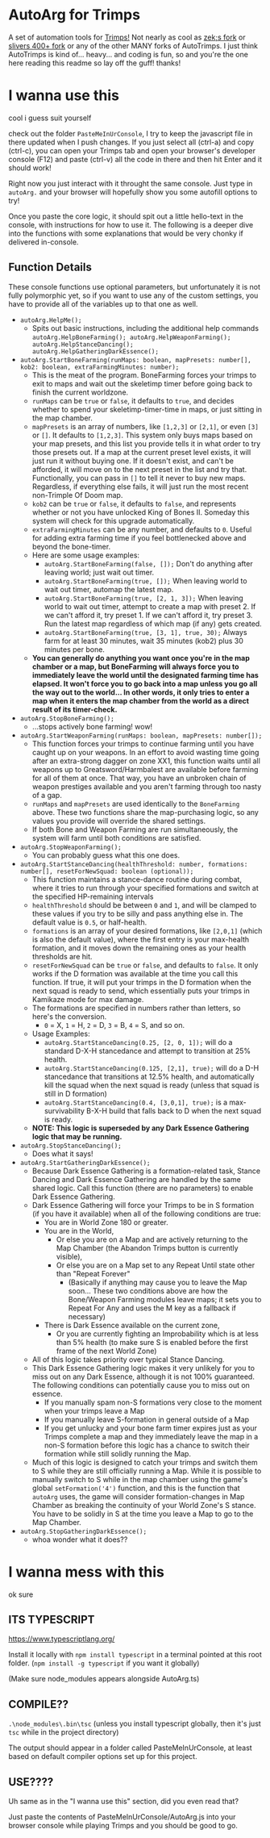 # AutoArg for Trimps

A set of automation tools for [Trimps!](trimps.github.io) Not nearly as cool as [zek;s fork](https://github.com/Zorn192/AutoTrimps) or [slivers 400+ fork](https://github.com/slivermasterz/AutoTrimps) or any of the other MANY forks of AutoTrimps. I just think AutoTrimps is kind of... heavy... and coding is fun, so and you're the one here reading this readme so lay off the guff! thanks!

# I wanna use this

cool i guess suit yourself

check out the folder `PasteMeInUrConsole`, I try to keep the javascript file in there updated when I push changes. If you just select all (ctrl-a) and copy (ctrl-c), you can open your Trimps tab and open your browser's developer console (F12) and paste (ctrl-v) all the code in there and then hit Enter and it should work!

Right now you just interact with it throught the same console. Just type in `autoArg.` and your browser will hopefully show you some autofill options to try!

Once you paste the core logic, it should spit out a little hello-text in the console, with instructions for how to use it.
The following is a deeper dive into the functions with some explanations that would be very chonky if delivered in-console.

## Function Details

These console functions use optional parameters, but unfortunately it is not fully polymorphic yet, so if you want to use any of the custom settings, you have to provide all of the variables up to that one as well.

* `autoArg.HelpMe();`
    * Spits out basic instructions, including the additional help commands `autoArg.HelpBoneFarming(); autoArg.HelpWeaponFarming(); autoArg.HelpStanceDancing(); autoArg.HelpGatheringDarkEssence();`
* `autoArg.StartBoneFarming(runMaps: boolean, mapPresets: number[], kob2: boolean, extraFarmingMinutes: number);`
    * This is the meat of the program. BoneFarming forces your trimps to exit to maps and wait out the skeletimp timer before going back to finish the current worldzone.
    * `runMaps` can be `true` or `false`, it defaults to `true`, and decides whether to spend your skeletimp-timer-time in maps, or just sitting in the map chamber.
    * `mapPresets` is an array of numbers, like `[1,2,3]` or `[2,1]`, or even `[3]` or `[]`. It defaults to `[1,2,3]`. This system only buys maps based on your map presets, and this list you provide tells it in what order to try those presets out. If a map at the current preset level exists, it will just run it without buying one. If it doesn't exist, and can't be afforded, it will move on to the next preset in the list and try that. Functionally, you can pass in `[]` to tell it never to buy new maps. Regardless, if everything else fails, it will just run the most recent non-Trimple Of Doom map.
    * `kob2` can be `true` or `false`, it defaults to `false`, and represents whether or not you have unlocked King of Bones II. Someday this system will check for this upgrade automatically.
    * `extraFarmingMinutes` can be any number, and defaults to `0`. Useful for adding extra farming time if you feel bottlenecked above and beyond the bone-timer.
    * Here are some usage examples:
        * `autoArg.StartBoneFarming(false, []);` Don't do anything after leaving world; just wait out timer.
        * `autoArg.StartBoneFarming(true, []);` When leaving world to wait out timer, automap the latest map.
        * `autoArg.StartBoneFarming(true, [2, 1, 3]);` When leaving world to wait out timer, attempt to create a map with preset 2. If we can't afford it, try preset 1. If we can't afford it, try preset 3. Run the latest map regardless of which map (if any) gets created.
        * `autoArg.StartBoneFarming(true, [3, 1], true, 30);` Always farm for at least 30 minutes, wait 35 minutes (kob2) plus 30 minutes per bone.
    * **You can generally do anything you want once you're in the map chamber or a map, but BoneFarming will always force you to immediately leave the world until the designated farming time has elapsed. It won't force you to go back into a map unless you go all the way out to the world... In other words, it only tries to enter a map when it enters the map chamber from the world as a direct result of its timer-check.**
* `autoArg.StopBoneFarming();`
    * ...stops actively bone farming! wow!
* `autoArg.StartWeaponFarming(runMaps: boolean, mapPresets: number[]);`
    * This function forces your trimps to continue farming until you have caught up on your weapons. In an effort to avoid wasting time going after an extra-strong dagger on zone XX1, this function waits until all weapons up to Greatsword/Harmbalest are available before farming for all of them at once. That way, you have an unbroken chain of weapon prestiges available and you aren't farming through too nasty of a gap.
    * `runMaps` and `mapPresets` are used identically to the `BoneFarming` above. These two functions share the map-purchasing logic, so any values you provide will override the shared settings.
    * If both Bone and Weapon Farming are run simultaneously, the system will farm until both conditions are satisfied.
* `autoArg.StopWeaponFarming();`
    * You can probably guess what this one does.
* `autoArg.StartStanceDancing(healthThreshold: number, formations: number[], resetForNewSquad: boolean (optional));`
    * This function maintains a stance-dance routine during combat, where it tries to run through your specified formations and switch at the specified HP-remaining intervals
    * `healthThreshold` should be between `0` and `1`, and will be clamped to these values if you try to be silly and pass anything else in. The default value is `0.5`, or half-health.
    * `formations` is an array of your desired formations, like `[2,0,1]` (which is also the default value), where the first entry is your max-health formation, and it moves down the remaining ones as your health thresholds are hit.
    * `resetForNewSquad` can be `true` or `false`, and defaults to `false`. It only works if the D formation was available at the time you call this function. If true, it will put your trimps in the D formation when the next squad is ready to send, which essentially puts your trimps in Kamikaze mode for max damage.
    * The formations are specified in numbers rather than letters, so here's the conversion.
        * `0` = X, `1` = H, `2` = D, `3` = B, `4` = S, and so on.
    * Usage Examples: 
        * `autoArg.StartStanceDancing(0.25, [2, 0, 1]);` will do a standard D-X-H stancedance and attempt to transition at 25% health.
        * `autoArg.StartStanceDancing(0.125, [2,1], true);` will do a D-H stancedance that transitions at 12.5% health, and automatically kill the squad when the next squad is ready (unless that squad is still in D formation)
        * `autoArg.StartStanceDancing(0.4, [3,0,1], true);` is a max-survivability B-X-H build that falls back to D when the next squad is ready.
    * **NOTE: This logic is superseded by any Dark Essence Gathering logic that may be running.**
* `autoArg.StopStanceDancing();`
    * Does what it says!
* `autoArg.StartGatheringDarkEssence();`
    * Because Dark Essence Gathering is a formation-related task, Stance Dancing and Dark Essence Gathering are handled by the same shared logic. Call this function (there are no parameters) to enable Dark Essence Gathering.
    * Dark Essence Gathering will force your Trimps to be in S formation (if you have it available) when all of the following conditions are true:
        * You are in World Zone 180 or greater.
        * You are in the World, 
            * Or else you are on a Map and are actively returning to the Map Chamber (the Abandon Trimps button is currently visible), 
            * Or else you are on a Map set to any Repeat Until state other than "Repeat Forever"
                * (Basically if anything may cause you to leave the Map soon... These two conditions above are how the Bone/Weapon Farming modules leave maps; it sets you to Repeat For Any and uses the M key as a fallback if necessary)
        * There is Dark Essence available on the current zone,
            * Or you are currently fighting an Improbability which is at less than 5% health (to make sure S is enabled before the first frame of the next World Zone)
    * All of this logic takes priority over typical Stance Dancing.
    * This Dark Essence Gathering logic makes it very unlikely for you to miss out on any Dark Essence, although it is not 100% guaranteed. The following conditions can potentially cause you to miss out on essence.
        * If you manually spam non-S formations very close to the moment when your trimps leave a Map
        * If you manually leave S-formation in general outside of a Map
        * If you get unlucky and your bone farm timer expires just as your Trimps complete a map and they immediately leave the map in a non-S formation before this logic has a chance to switch their formation while still solidly running the Map.
    * Much of this logic is designed to catch your trimps and switch them to S while they are still officially running a Map. While it is possible to manually switch to S while in the map chamber using the game's global `setFormation('4')` function, and this is the function that `autoArg` uses, the game will consider formation-changes in Map Chamber as breaking the continuity of your World Zone's S stance. You have to be solidly in S at the time you leave a Map to go to the Map Chamber.
* `autoArg.StopGatheringDarkEssence();`
    * whoa wonder what it does??


# I wanna mess with this

ok sure 

## ITS TYPESCRIPT

https://www.typescriptlang.org/

Install it locally with `npm install typescript` in a terminal pointed at this root folder. (`npm install -g typescript` if you want it globally)

(Make sure node_modules appears alongside AutoArg.ts)

## COMPILE??

`.\node_modules\.bin\tsc` (unless you install typescript globally, then it's just `tsc` while in the project directory)

The output should appear in a folder called PasteMeInUrConsole, at least based on default compiler options set up for this project.

## USE????

Uh same as in the "I wanna use this" section, did you even read that?

Just paste the contents of PasteMeInUrConsole/AutoArg.js into your browser console while playing Trimps and you should be good to go.
